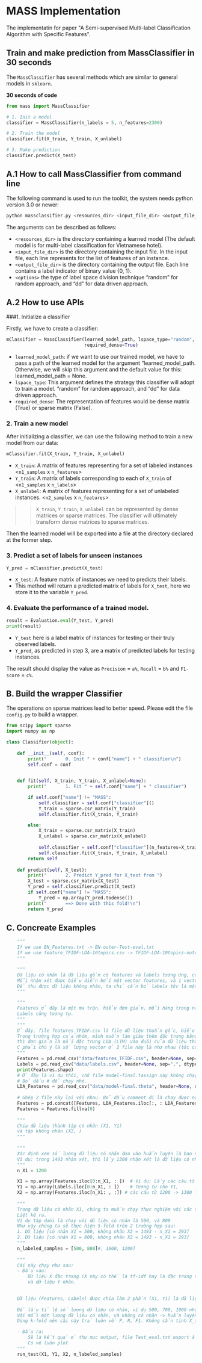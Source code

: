 # MASS Implementation
The implementatin for paper "A Semi-supervised Multi-label Classification Algorithm with Specific Features".


## Train and make prediction from MassClassifier in 30 seconds
The `MassClassifier` has several methods which are similar to general models in `sklearn`.

**30 seconds of code** 
```python
from mass import MassClassifier

# 1. Init a model
classifier = MassClassifier(n_labels = 5, n_features=2300)

# 2. Train the model
classifier.fit(X_train, Y_train, X_unlabel)

# 3. Make prediction
classifier.predict(X_test)
```

## A.1 How to call MassClassifier from command line
The following command is used to run the toolkit, the system needs python version
3.0 or newer:

```bash
python massclassifier.py <resources_dir> <input_file_dir> <output_file_dir> <options>
```

The arguments can be described as follows:
* `<resources_dir>` is the directory containing a learned model (The default model is
for multi-label classification for Vietnamese hotel).
* `<input_file_dir>` is the directory containing the input file. In the input file, each
line represents for the list of features of an instance.
* `<output_file_dir>` is the directory containing the output file. Each line contains a
label indicator of binary value {0, 1}.
* `<options>` the type of label space division technique “random” for random
approach, and “dd” for data driven approach.

## A.2 How to use APIs

###1. Initialize a classifier

Firstly, we have to create a classifier:
```python
mClassifier = MassClassifier(learned_model_path, lspace_type="random",
                             required_dense=True)
```

* `learned_model_path`: if we want to use our trained model, we have to pass a path
of the learned model for the argument “learned_model_path. Otherwise, we will skip
this argument and the default value for this: learned_model_path = None.
* `lspace_type`: This argument defines the strategy this classifier will adopt to train a
model. “random” for random approach, and “dd” for data driven approach.
* `required_dense`: The representation of features would be dense matrix (True) or
sparse matrix (False).

### 2. Train a new model
After initializing a classifier, we can use the following method to train a new model from
our data:

```python
mClassifier.fit(X_train, Y_train, X_unlabel)
```

* `X_train`: A matrix of features representing for a set of labeled instances <`n1_samples` x `n_features`>
* `Y_train`: A matrix of labels corresponding to each of `X_train` of <`n1_samples` x `n_labels`>
* `X_unlabel`: A matrix of features representing for a set of unlabeled instances.
<`n2_samples` x `n_features`>

>> `X_train`, `Y_train`, `X_unlabel` can be represented by dense matrices or sparse matrices.
The classifier will ultimately transform dense matrices to sparse matrices.

Then the learned model will be exported into a file at the directory declared at the former
step.

### 3. Predict a set of labels for unseen instances
```python
Y_pred = mClassifier.predict(X_test)
```

* `X_test`: A feature matrix of instances we need to predicts their labels.
* This method will return a predicted matrix of labels for `X_test`, here we store it to
the variable `Y_pred`.

### 4. Evaluate the performance of a trained model. 
```python
result = Evaluation.eval(Y_test, Y_pred)
print(result)

```
* `Y_test` here is a label matrix of instances for testing or their truly observed labels.
* `Y_pred`, as predicted in step 3, are a matrix of predicted labels for testing instances.

The result should display the value as `Precision` = `a%`, `Recall` = `b%` and `F1-score` = `c%`.


## B. Build the wrapper Classifier
The operations on sparse matrices lead to better speed. Please edit the file `config.py` to build a wrapper.

```python
from scipy import sparse
import numpy as np

class Classifier(object):
    
    def __init__(self, conf):
        print("       0. Init " + conf["name"] + " classifier\n")
        self.conf = conf
        

    def fit(self, X_train, Y_train, X_unlabel=None):
        print("       1. Fit " + self.conf["name"] + " classifier")

        if self.conf["name"] != "MASS":
            self.classifier = self.conf["classifier"]()
            Y_train = sparse.csr_matrix(Y_train)
            self.classifier.fit(X_train, Y_train)

        else:
            X_train = sparse.csr_matrix(X_train)
            X_unlabel = sparse.csr_matrix(X_unlabel)
            
            self.classifier = self.conf["classifier"](n_features=X_train.get_shape()[1],n_labels=Y_train.shape[1])
            self.classifier.fit(X_train, Y_train, X_unlabel)
        return self
    
    def predict(self, X_test):
        print("       2. Predict Y_pred for X_test from ")
        X_test = sparse.csr_matrix(X_test)           
        Y_pred = self.classifier.predict(X_test)
        if self.conf["name"] != "MASS":
            Y_pred = np.array(Y_pred.todense())
        print("       ==> Done with this fold!\n")
        return Y_pred

```

## C. Concreate Examples
```python
    """
    If we use BN_Features.txt -> BN-outer-Test-eval.txt
    If we use feature_TFIDF-LDA-10topics.csv -> TFIDF-LDA-10topics-outer-Test-eval
    """

    """
    Dữ liệu có nhãn là dữ liệu gồm có features và labels tương ứng, có nghĩa là một cặp hoàn chỉnh (features, labels)
    Mỗi nhận xét được biểu diễn bởi một vector features, và 1 vector labels. Hồng xem cái file dữ liệu để hiểu thêm nhé.  
    Để thu được dữ liệu không nhãn, ta chỉ cần bỏ labels tức là một nhận xét chỉ có (features, )
    """

    """
    Features ở đây là một ma trận, hiểu đơn giản, mỗi hàng trong này tương ứng với một vector features của nhận xét. 
    Labels cũng tương tự.
    """
    """
    Ở đây, file features_TFIDF.csv là file dữ liệu thuần gốc, biểu diễn mỗi câu dưới dạng TFIDF
    Trong trường hợp của nhóm, mình muốn làm giàu thêm đặc trưng bằng cách thêm đặc trưng xác suất chủ đề của câu
    thì đơn giản là nối đặc trưng LDA (LTM) vào đuôi của dữ liệu thuần gốc. File này chính là file model-final.tassign trong LDA ấy. 
    C phải chú ý là số lượng vector ở 2 file này là như nhau (tức có số dòng giống nhau)
    """
    Features = pd.read_csv("data/features_TFIDF.csv", header=None, sep=",", dtype=np.float32) 
    Labels = pd.read_csv("data/labels.csv", header=None, sep=",", dtype= np.float32)
    print(Features.shape)
    # Ở đây là ví dụ thôi, chứ file model-final.tassign này không chạy được nhé. Do hôm qua 2 chị em chạy nhầm.
    # Bỏ dấu # để chạy nhé.
    LDA_Features = pd.read_csv("data/model-final.theta", header=None, sep= " ", dtype=np.float32)
    
    # Ghép 2 file này lại với nhau. Bỏ dấu comment đi là chạy được nếu file model-final.tassign đúng format
    Features = pd.concat([Features, LDA_Features.iloc[:, : LDA_Features.shape[1]-1]], axis=1)
    Features = Features.fillna(0)
    
    """
    Chia dữ liệu thành tập có nhãn (X1, Y1)
    và tập không nhãn (X2, )
    """
    
    """
    Xác định xem số lượng dữ liệu có nhãn đưa vào huấn luyện là bao nhiêu? 
    Ví dụ: trong 1493 nhận xét, thì lấy 1300 nhận xét là dữ liệu có nhãn, số còn lại là dữ liệu không nhãn. (Thường thì tỉ lệ không nhãn/có nhãn ~ 1/10 -> 2/10 cho kết quả tốt nhất)
    """
    n_X1 = 1200

    X1 = np.array(Features.iloc[0:n_X1, : ])  # Ví dụ: Lấy các câu từ 1 -> 1200 làm tập có nhãn
    Y1 = np.array(Labels.iloc[0:n_X1, : ])    # Tương tự cho Y1,
    X2 = np.array(Features.iloc[n_X1: , :]) # các câu từ 1200 -> 1300 làm tập không nhãn   
    
    """
    Trong dữ liệu có nhãn X1, chúng ta muốn chạy thực nghiệm với các trường hợp có dữ liệu có nhãn là bao nhiêu?
    Liệt kê ra.
    Ví dụ tập dưới là chạy với dữ liệu có nhãn là 500, và 800
    Như vậy chúng ta sẽ thực hiện 5-fold trên 2 trường hợp sau: 
    1. Dữ liệu [có nhãn X1 = 500, không nhãn X2 = 1493 - n_X1 = 293]
    2. Dữ liệu [có nhãn X1 = 800, không nhãn X2 = 1493 - n_X1 = 293]
    """
    n_labeled_samples = [500, 800]#, 1000, 1200]
    
    """
    Cái này chạy như sau:
    - Đầu vào:
        Dữ liệu X đặc trưng (X này có thể là tf-idf hay là đặc trưng tf-idf đã gán thêm chủ đề xác suất (cái này gọi là làm giàu dặc trưng)
        và dữ liệu Y nhãn.
    

    Dữ liệu (Features, Labels) được chia làm 2 phần (X1, Y1) là dữ liệu có nhãn, (X2, ) là dữ liệu không nhãn.    
    
    Để lấy tỉ lệ số lượng dữ liệu có nhãn, ví dụ 500, 700, 1000 nhận xét có nhãn thì sửa cái phần n_samples nhé
    Với mỗi một lượng dữ liệu có nhãn, và không có nhãn -> huấn luyện thu được 1 classifier. 
    Dùng k-fold nên cái này trả luôn về P, R, F1. Không cần tính X_test, Y_test làm gì nhé.

    - Đầu ra: 
        Sẽ là kết quả ở thư mục output, file Test_eval.txt export ấy, gồm đầy đủ, precision, recall, rồi F1 của từng trường hợp, từng mô hinh phân lớp (MASS là 1 trong số đó)
        Có vẽ luôn plot  
    """
    run_test(X1, Y1, X2, n_labeled_samples)
```    